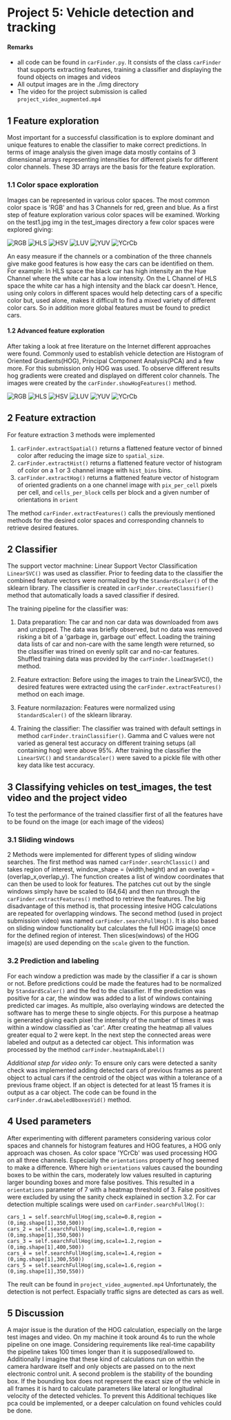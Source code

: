 # Project 5: Vehicle detection and tracking

#### Remarks
* all code can be found in ```carFinder.py```. It consists of the class ```carFinder``` that supports extracting features, training a classifier and displaying the found objects on images and videos
* All output images are in the ./img directory 
* The video for the project submission is called ```project_video_augmented.mp4```


## 1 Feature exploration
Most important for a successful classification is to explore dominant and unique features to enable the classifier to make correct predictions. In terms of image analysis the given image data mostly contains of 3 dimensional arrays representing intensities for different pixels for different color channels.
These 3D arrays are the basis for the feature exploration.

### 1.1 Color space exploration
Images can be represented in various color spaces. The most common color space is 'RGB' and has 3 Channels for red, green and blue. As a first step of feature exploration various color spaces will be examined.
Working on the test1.jpg img in the test_images directory a few color spaces were explored giving:

![RGB](img/color_spaces/RGB.jpg "RGB Channels and Combined")
![HLS](img/color_spaces/HLS.jpg "HLS Channels and Combined")
![HSV](img/color_spaces/HSV.jpg "HSV Channels and Combined")
![LUV](img/color_spaces/LUV.jpg "LUV Channels and Combined")
![YUV](img/color_spaces/YUV.jpg "LUV Channels and Combined")
![YCrCb](img/color_spaces/YCrCb.jpg "YCrCb Channels and Combined")

An easy measure if the channels or a combination of the three channels give make good features is how easy the cars can be identified on them. For example: In HLS space the black car has high intensity an the Hue Channel where the white car has a low intensity. On the L Channel of HLS space the white car has a high intensity and the black car doesn't. Hence, using only colors in different spaces would help detecting cars of a specific color but, used alone, makes it difficult to find a mixed variety of different color cars.
So in addition more global features must be found to predict cars.

#### 1.2 Advanced feature exploration
After taking a look at free literature on the Internet different approaches were found.
Commonly used to establish vehicle detection are Histogram of Oriented Gradients(HOG), Principal Component Analysis(PCA) and a few more. For this submission only HOG was used.
To observe different results hog gradients were created and displayed on different color channels. The images were created by the ```carFinder.showHogFeatures()``` method.

![RGB](img/hog_images/RGB.jpg "RGB Channels and Combined")
![HLS](img/hog_images/HLS.jpg "HLS Channels and Combined")
![HSV](img/hog_images/HSV.jpg "HSV Channels and Combined")
![LUV](img/hog_images/LUV.jpg "LUV Channels and Combined")
![YUV](img/hog_images/YUV.jpg "LUV Channels and Combined")
![YCrCb](img/hog_images/YCrCb.jpg "YCrCb Channels and Combined")

## 2 Feature extraction
For feature extraction 3 methods were implemented
1. ```carFinder.extractSpatial()``` returns a flattened feature vector of binned color after reducing the image size to ```spatial_size```.
2. ```carFinder.extractHist()``` returns a flattened feature vector of histogram of color on a 1 or 3 channel image with ```hist_bins``` bins.
3. ```carFinder.extractHog()``` returns a flattened feature vector of histogram of oriented gradients on a one channel image with ```pix_per_cell``` pixels per cell, and ```cells_per_block``` cells per block and a given number of orientations in ```orient```

The method ```carFinder.extractFeatures()``` calls the previously mentioned methods for the desired color spaces and corresponding channels to retrieve desired features.

## 2 Classifier

The support vector machnine: Linear Support Vector Classification ```LinearSVC()``` was used as classifier.
Prior to feeding data to the classifier the combined feature vectors were normalized by the ```StandardScaler()``` of the sklearn library.
The classifier is created in ```carFinder.createClassifier()``` method that automatically loads a saved classifier if desired. 


The training pipeline for the classifier was:

1. Data preparation:
The car and non car data was downloaded from aws and unzipped.
The data was briefly observed, but no data was removed risking a bit of a 'garbage in, garbage out' effect.
Loading the training data lists of car and non-care with the same length were returned, so the classifier was trined on evenly split car and no-car features. Shuffled training data was provided by the ```carFinder.loadImageSet()``` method.

2. Feature extraction:
Before using the images to train the LinearSVC(), the desired features were extracted using the ```carFinder.extractFeatures()``` method on each image.

3. Feature normilazazion:
Features were normalized using ```StandardScaler()``` of the sklearn libraray.

4. Training the classifier:
The classifier was trained with default settings in method ```carFinder.trainClassifier()```. Gamma and C values were not varied as general test accuracy on different training setups (all containing hog) were above 95%.
After training the classifier the ```LinearSVC()``` and ```StandardScaler()``` were saved to a pickle file with other key data like test accuracy.

## 3 Classifying vehicles on test_images, the test video and the project video
To test the performance of the trained classifier first of all the features have to be found on the image (or each image of the videos)

### 3.1 Sliding windows
2 Methods were implemented for different types of sliding window searches.
The first method was named ```carFinder.searchClassic()``` and takes region of interest, window_shape = (width,height) and an overlap = (overlap_x,overlap_y). The function creates a list of window coordinates that can then be used to look for features. The patches cut out by the single windows simply have be scaled to (64,64) and then run through the ```carFinder.extractFeatures()``` method to retrieve the features. The big disadvantage of this method is, that processing intesive HOG calculations are repeated for overlapping windows.
The second method (used in project submission video) was named ```carFinder.searchFullHog()```. It is also based on sliding window functionality but calculates the full HOG image(s) once for the defined region of interest. Then slices(windows) of the HOG image(s) are used depending on the ```scale``` given to the function.

### 3.2 Prediction and labeling
For each window a prediction was made by the classifier if a car is shown or not. Before predictions could be made the features had to be normalized by ```StandardScaler()``` and the fed to the classifier. If the prediction was positive for a car, the window was added to a list of windows containing predicted car images.
As multiple, also overlaying windows are detected the software has to merge these to single objects. For this purpose a heatmap is generated giving each pixel the intensity of the number of times it was within a window classified as 'car'. After creating the heatmap all values greater equal to 2 were kept. In the next step the connected areas were labeled and output as a detected car object. This information was processed by the method ```carFinder.heatmapAndLabel()```


*Additional step for video only*: To ensure only cars were detected a sanity check was implemented adding detected cars of previous frames as parent object to actual cars if the centroid of the object was within a tolerance of a previous frame object. If an object is detected for at least 15 frames it is output as a car object. The code can be found in the ```carFinder.drawLabeledBboxesVid()``` method.

## 4 Used parameters
After experimenting with different parameters considering various color spaces and channels for histogram features and HOG features, a HOG only approach was chosen. As color space 'YCrCb' was used processing HOG on all three channels. Especially the ```orientations``` property of hog seemed to make a difference. Where high ```orientations``` values caused the bounding boxes to be within the cars, moderately low values resulted in capturing larger bounding boxes and more false positives. This resulted in a  ```orientations``` parameter of 7 with a heatmap threshold of 3. False positives were excluded by using the sanity check explained in section 3.2.
For car detection multiple scalings were used on ```carFinder.searchFullHog()```:
```
cars_1 = self.searchFullHog(img,scale=0.8,region = (0,img.shape[1],350,500))
cars_2 = self.searchFullHog(img,scale=1.0,region = (0,img.shape[1],350,500))
cars_3 = self.searchFullHog(img,scale=1.2,region = (0,img.shape[1],400,500))
cars_4 = self.searchFullHog(img,scale=1.4,region = (0,img.shape[1],300,550))
cars_5 = self.searchFullHog(img,scale=1.6,region = (0,img.shape[1],350,550))
```

The reult can be found in ```project_video_augmented.mp4```
Unfortunately, the detection is not perfect. Espacially traffic signs are detected as cars as well.

## 5 Discussion
A major issue is the duration of the HOG calculation, especially on the large test images and video. On my machine it took around 4s to run the whole pipeline on one image. Considering requirements like real-time capability the pipeline takes 100 times longer than it is supposed/allowed to. Additionally I imagine that these kind of calculations run on within the camera hardware itself and only objects are passed on to the next electronic control unit. 
A second problem is the stability of the bounding box. If the bounding box does not represent the exact size of the vehicle in all frames it is hard to calculate parameters like lateral or longitudinal velocity of the detected vehicles. To prevent this Additional techiques like pca could be implemented, or a deeper calculation on found vehicles could be done.